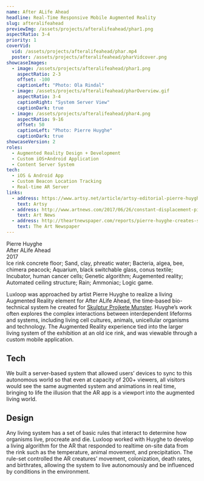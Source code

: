 ```yaml
---
name: After ALife Ahead
headline: Real-Time Responsive Mobile Augmented Reality
slug: afteralifeahead
previewImg: /assets/projects/afteralifeahead/phar1.png
aspectRatio: 3-4
priority: 1
coverVid:
  vid: /assets/projects/afteralifeahead/phar.mp4
  poster: /assets/projects/afteralifeahead/pharVidcover.png
showcaseImages:
  - image: /assets/projects/afteralifeahead/phar1.png
    aspectRatio: 2-3
    offset: -100
    captionLeft: "Photo: Ola Rindal"
  - image: /assets/projects/afteralifeahead/pharOverview.gif
    aspectRatio: 3-4
    captionRight: "System Server View"
    captionDark: true
  - image: /assets/projects/afteralifeahead/phar4.png
    aspectRatio: 9-16
    offset: 50
    captionLeft: "Photo: Pierre Huyghe"
    captionDark: true
showcaseVersion: 2
roles:
  - Augmented Reality Design + Development
  - Custom iOS+Android Application
  - Content Server System
tech:
  - iOS & Android App
  - Custom Beacon Location Tracking 
  - Real-time AR Server
links:
  - address: https://www.artsy.net/article/artsy-editorial-pierre-huyghes-latest-project-biotech-lab-scene-sci-fi-film
    text: Artsy
  - address: http://www.artnews.com/2017/06/26/constant-displacement-pierre-huyghe-on-his-work-at-skulptur-projekte-munster-2017/
    text: Art News
  - address: http://theartnewspaper.com/reports/pierre-huyghe-creates-sci-fi-landscape-in-m-nster/
    text: The Art Newspaper
---
```


<p class="italic justLeft">
  Pierre Huyghe<br>
  After ALife Ahead<br>
  2017<br>
  Ice rink concrete floor; Sand, clay, phreatic water; Bacteria, algea, bee, chimera peacock; Aquarium, black switchable glass, conus textile; Incubator, human cancer cells; Genetic algorithm; Augemented reality; Automated ceiling structure; Rain; Ammoniac; Logic game.
</p>

<p>
  Luxloop was approached by artist Pierre Huyghe to realize a living Augmented Reality element for After ALife Ahead, the time-based bio-technical system he created for <a target="_blank" href =" https://www.skulptur-projekte.de/#/De/Projects/2017/829/HUYGHE">Skulptur Projkete Munster</a>. Huyghe’s work often explores the complex interactions between interdependent lifeforms and systems, including living cell cultures, animals, unicellular organisms and technology. The Augmented Reality experience tied into the larger living system of the exhibition at an old ice rink, and was viewable through a custom mobile application.
</p>

<h2>Tech</h2>

<p>
  We built a server-based system that allowed users’ devices to sync to this autonomous world so that even at capacity of 200+ viewers, all visitors would see the same augmented system and animations in real time, bringing to life the illusion that the AR app is a viewport into the augmented living world.
</p>

<h2>Design</h2>
<p>
  Any living system has a set of basic rules that interact to determine how organisms live, procreate and die. Luxloop worked with Huyghe to develop a living algorithm for the AR that responded to realtime on-site data from the rink such as the temperature, animal movement, and precipitation. The rule-set controlled the AR creatures’ movement, colonization, death rates, and birthrates, allowing the system to live autonomously and be influenced by conditions in the environment.
</p>




